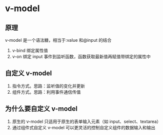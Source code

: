 # v-model

## 原理

v-model 是一个语法糖，相当于:value 和@input 的结合

1. v-bind 绑定属性值
2. v-on 绑定 input 事件到监听函数，函数获取最新值再赋值带绑定的属性中

## 自定义 v-model

1. 指令方式。思路：监听值的变化并更新
2. 组件方式。思路：利用事件通信传值

## 为什么要自定义 v-model

1. 原生的 v-model 只适用于原生的表单输入元素（如 input、select、textarea）
2. 通过组件式自定义 v-model 可以更灵活的控制自定义组件的数据输入和输出
